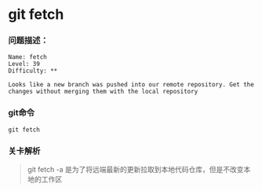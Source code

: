 # git fetch

### 问题描述：

```text
Name: fetch
Level: 39
Difficulty: **

Looks like a new branch was pushed into our remote repository. Get the changes without merging them with the local repository 
```

### git命令

```shell
git fetch
```

### 关卡解析

> git fetch -a 是为了将远端最新的更新拉取到本地代码仓库，但是不改变本地的工作区